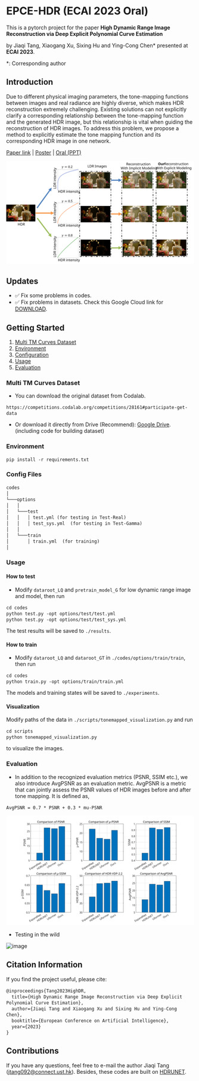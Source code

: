 # EPCE-HDR (ECAI 2023 Oral) 
This is a pytorch project for the paper **High Dynamic Range Image Reconstruction via Deep Explicit Polynomial Curve Estimation** 

by Jiaqi Tang, Xiaogang Xu, Sixing Hu and Ying-Cong Chen* presented at **ECAI 2023**.

*: Corresponding author
<!-- **All Related Materials are Perparing.** -->

## Introduction
Due to different physical imaging parameters, the tone-mapping functions between images and real radiance are highly diverse, which makes HDR reconstruction extremely challenging. Existing solutions can not explicitly clarify a corresponding relationship between the tone-mapping function and the generated HDR image, but this relationship is vital when guiding the reconstruction of HDR images. To address this problem, we propose a method to explicitly estimate the tone mapping function and its corresponding HDR image in one network.

[Paper link](https://arxiv.org/abs/2307.16426) |
[Poster](./fig/ECAI_Poster.pdf) |
[Oral (PPT)](./fig/1024HighDynamicRange.pdf)

![image](./fig/moti.svg)

## Updates

- ✅ Fix some problems in codes.
- ✅ Fix problems in datasets. Check this Google Cloud link for [DOWNLOAD](https://drive.google.com/file/d/13Cn7tX5bFBxsYZG1Haw5VcqhSxWnNzMW/view?usp=sharing).

## Getting Started

1. [Multi TM Curves Dataset](#dataset)
2. [Environment](#environment)
3. [Configuration](#config)
4. [Usage](#usage)
5. [Evaluation](#Evaluation)

### Multi TM Curves Dataset

- You can download the original dataset from Codalab.

```
https://competitions.codalab.org/competitions/28161#participate-get-data
```

- Or download it directly from Drive (Recommend):
[Google Drive](https://drive.google.com/file/d/13Cn7tX5bFBxsYZG1Haw5VcqhSxWnNzMW/view?usp=sharing). (including code for building dataset)

### Environment
```
pip install -r requirements.txt
```

### Config Files

```
codes
│
└───options
│   │
│   └───test
│   │   │ test.yml (for testing in Test-Real)
│   │   │ test_sys.yml  (for testing in Test-Gamma)
│   │    
│   └───train
│       │ train.yml  (for training)
│   

```


### Usage

#### How to test

- Modify `dataroot_LQ` and `pretrain_model_G` for low dynamic range image and model, then run

```
cd codes
python test.py -opt options/test/test.yml
python test.py -opt options/test/test_sys.yml
```

The test results will be saved to `./results`.

#### How to train

- Modify `dataroot_LQ` and `dataroot_GT` in `./codes/options/train/train`, then run

```
cd codes
python train.py -opt options/train/train.yml
```

The models and training states will be saved to `./experiments`.

#### Visualization

Modify paths of the data in `./scripts/tonemapped_visualization.py` and run

```
cd scripts
python tonemapped_visualization.py
```

to visualize the images.


### Evaluation

- In addition to the recognized evaluation metrics (PSNR, SSIM etc.), we also introduce AvgPSNR as an evaluation metric. AvgPSNR is a metric that can jointly assess the PSNR values of HDR images before and after tone mapping. It is defined as,

```
AvgPSNR = 0.7 * PSNR + 0.3 * mu-PSNR
```

![image](./fig/qe.svg)


- Testing in the wild

![image](./fig/wild.png)

## Citation Information

If you find the project useful, please cite:

```
@inproceedings{Tang2023HighDR,
  title={High Dynamic Range Image Reconstruction via Deep Explicit Polynomial Curve Estimation},
  author={Jiaqi Tang and Xiaogang Xu and Sixing Hu and Ying-Cong Chen},
  booktitle={European Conference on Artificial Intelligence},
  year={2023}
}
```

## Contributions

If you have any questions, feel free to e-mail the author Jiaqi Tang ([jtang092@connect.ust.hk](jtang092@connect.ust.hk)). Besides, these codes are built on [HDRUNET](https://github.com/chxy95).
